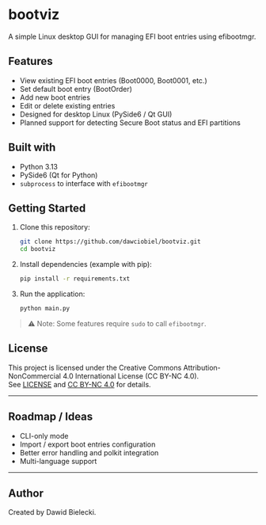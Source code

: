 # bootviz

A simple Linux desktop GUI for managing EFI boot entries using efibootmgr.

## Features
- View existing EFI boot entries (Boot0000, Boot0001, etc.)
- Set default boot entry (BootOrder)
- Add new boot entries
- Edit or delete existing entries
- Designed for desktop Linux (PySide6 / Qt GUI)
- Planned support for detecting Secure Boot status and EFI partitions

## Built with
- Python 3.13
- PySide6 (Qt for Python)
- `subprocess` to interface with `efibootmgr`

## Getting Started
1. Clone this repository:
    ```bash
    git clone https://github.com/dawciobiel/bootviz.git
    cd bootviz
    ```
2. Install dependencies (example with pip):
    ```bash
    pip install -r requirements.txt
    ```
3. Run the application:
    ```bash
    python main.py
    ```

> ⚠ Note: Some features require `sudo` to call `efibootmgr`.

## License
This project is licensed under the Creative Commons Attribution-NonCommercial 4.0 International License (CC BY-NC 4.0).  
See [LICENSE](LICENSE) and [CC BY-NC 4.0](https://creativecommons.org/licenses/by-nc/4.0/) for details.

---

## Roadmap / Ideas
- CLI-only mode
- Import / export boot entries configuration
- Better error handling and polkit integration
- Multi-language support

---

## Author
Created by Dawid Bielecki.
